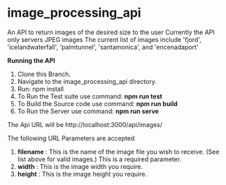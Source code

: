 # image_processing_api
An API to return images of the desired size to the user 
Currently the API only servers JPEG images
The current list of images include 'fjord', 'icelandwaterfall', 'palmtunnel', 'santamonica', and 'encenadaport' 

**Running the API**

1. Clone this Branch.
2. Navigate to the image_processing_api directory.
3. Run: npm install
4. To Run the Test suite use command: **npm run test**
5. To Build the Source code use command: **npm run build**
6. To Run the Server use command: **npm run serve**

The Api URL will be http://localhost:3000/api/images/

The following URL Parameters are accepted

1. **filename** : This is the name of the image file you wish to receive. (See list above for valid images.) This is a required parameter.
2. **width** : This is the image width you require.
3. **height** : This is the image height you require.
